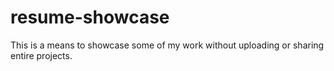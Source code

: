 # resume-showcase
This is a means to showcase some of my work without uploading or sharing entire projects.
